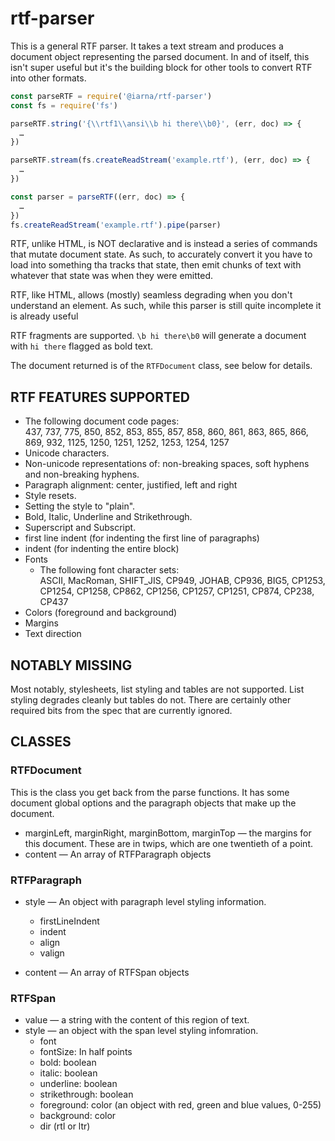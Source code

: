 # rtf-parser

This is a general RTF parser.  It takes a text stream and produces a document
object representing the parsed document.  In and of itself, this isn't super
useful but it's the building block for other tools to convert RTF into other
formats.


```js
const parseRTF = require('@iarna/rtf-parser')
const fs = require('fs')

parseRTF.string('{\\rtf1\\ansi\\b hi there\\b0}', (err, doc) => {
  …
})

parseRTF.stream(fs.createReadStream('example.rtf'), (err, doc) => {
  …
})

const parser = parseRTF((err, doc) => {
  …
})
fs.createReadStream('example.rtf').pipe(parser)
```

RTF, unlike HTML, is NOT declarative and is instead a series of commands
that mutate document state.  As such, to accurately convert it you have to
load into something tha tracks that state, then emit chunks of text with
whatever that state was when they were emitted.

RTF, like HTML, allows (mostly) seamless degrading when you don't understand
an element.  As such, while this parser is still quite incomplete it is
already useful

RTF fragments are supported.  `\b hi there\b0` will generate a document with
`hi there` flagged as bold text.

The document returned is of the `RTFDocument` class, see below for details.

## RTF FEATURES SUPPORTED

* The following document code pages:<br>
  437, 737, 775, 850, 852, 853, 855, 857, 858, 860, 861, 863, 865, 866, 869,
  932, 1125, 1250, 1251, 1252, 1253, 1254, 1257
* Unicode characters.
* Non-unicode representations of: non-breaking spaces, soft hyphens and non-breaking hyphens.
* Paragraph alignment: center, justified, left and right
* Style resets.
* Setting the style to "plain".
* Bold, Italic, Underline and Strikethrough.
* Superscript and Subscript.
* first line indent (for indenting the first line of paragraphs)
* indent (for indenting the entire block)
* Fonts
  * The following font character sets:<br>
    ASCII, MacRoman, SHIFT_JIS, CP949, JOHAB, CP936, BIG5, CP1253, CP1254,
    CP1258, CP862, CP1256, CP1257, CP1251, CP874, CP238, CP437
* Colors (foreground and background) 
* Margins
* Text direction

## NOTABLY MISSING

Most notably, stylesheets, list styling and tables are not supported.  List
styling degrades cleanly but tables do not.  There are certainly other
required bits from the spec that are currently ignored.

## CLASSES

### RTFDocument

This is the class you get back from the parse functions.  It has some
document global options and the paragraph objects that make up the document.

* marginLeft, marginRight, marginBottom, marginTop — the margins for this document. These are in
  twips, which are one twentieth of a point.
* content — An array of RTFParagraph objects

### RTFParagraph

* style — An object with paragraph level styling information.
  * firstLineIndent
  * indent
  * align
  * valign

* content — An array of RTFSpan objects

### RTFSpan

* value — a string with the content of this region of text.
* style — an object with the span level styling infomration.
  * font
  * fontSize: In half points
  * bold: boolean
  * italic: boolean
  * underline: boolean
  * strikethrough: boolean
  * foreground: color (an object with red, green and blue values, 0-255)
  * background: color
  * dir (rtl or ltr)
